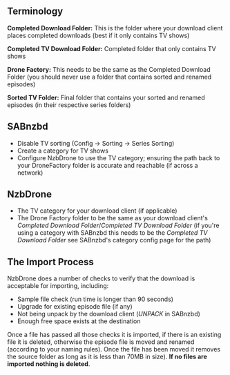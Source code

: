 ## Terminology
**Completed Download Folder:**  This is the folder where your download client places completed downloads (best if it only contains TV shows)

**Completed TV Download Folder:** Completed folder that only contains TV shows

**Drone Factory:** This needs to be the same as the Completed Download Folder (you should never use a folder that contains sorted and renamed episodes)

**Sorted TV Folder:** Final folder that contains your sorted and renamed episodes (in their respective series folders)

## SABnzbd
- Disable TV sorting (Config -> Sorting -> Series Sorting)
- Create a category for TV shows
- Configure NzbDrone to use the TV category; ensuring the path back to your DroneFactory folder is accurate and reachable (if across a network)

## NzbDrone
- The TV category for your download client (if applicable)
- The Drone Factory folder to be the same as your download client's *Completed Download Folder*/*Completed TV Download Folder* (if you're using a category with SABnzbd this needs to be the *Completed TV Download Folder* see SABnzbd's category config page for the path)

## The Import Process ##
NzbDrone does a number of checks to verify that the download is acceptable for importing, including:
- Sample file check (run time is longer than 90 seconds)
- Upgrade for existing episode file (if any)
- Not being unpack by the download client (_UNPACK_ in SABnzbd)
- Enough free space exists at the destination

Once a file has passed all those checks it is imported,  if there is an existing file it is deleted, otherwise the episode file is moved and renamed (according to your naming rules). Once the file has been moved it removes the source folder as long as it is less than 70MB in size). **If no files are imported nothing is deleted**.